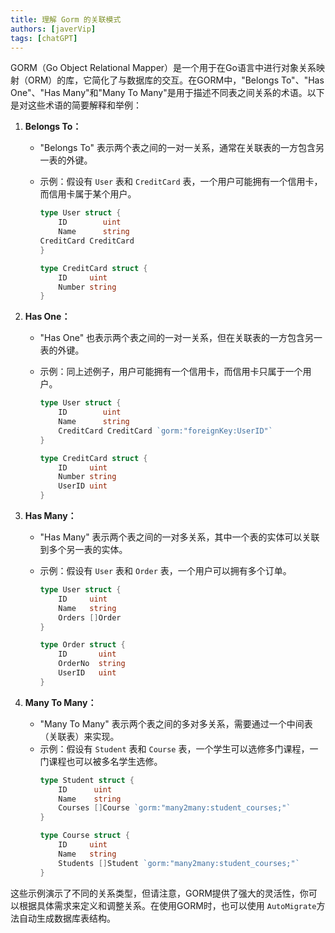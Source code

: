 ```yaml
---
title: 理解 Gorm 的关联模式
authors: [javerVip]
tags: [chatGPT]
---
```


GORM（Go Object Relational Mapper）是一个用于在Go语言中进行对象关系映射（ORM）的库，它简化了与数据库的交互。在GORM中，"Belongs To"、"Has One"、"Has Many"和"Many To Many"是用于描述不同表之间关系的术语。以下是对这些术语的简要解释和举例：

1. **Belongs To：**
   
   * "Belongs To" 表示两个表之间的一对一关系，通常在关联表的一方包含另一表的外键。
   * 示例：假设有 `User` 表和 `CreditCard` 表，一个用户可能拥有一个信用卡，而信用卡属于某个用户。
     
     ```go
     type User struct {
         ID        uint
         Name      string
     CreditCard CreditCard
     }
     
     type CreditCard struct {
         ID     uint
         Number string
     }
     ```
2. **Has One：**
   
   * "Has One" 也表示两个表之间的一对一关系，但在关联表的一方包含另一表的外键。
   * 示例：同上述例子，用户可能拥有一个信用卡，而信用卡只属于一个用户。
     
     ```go
     type User struct { 
         ID        uint
         Name      string
         CreditCard CreditCard `gorm:"foreignKey:UserID"`
     }
     
     type CreditCard struct {
         ID     uint
         Number string
         UserID uint
     }
     ```
3. **Has Many：**
   
   * "Has Many" 表示两个表之间的一对多关系，其中一个表的实体可以关联到多个另一表的实体。
   * 示例：假设有 `User` 表和 `Order` 表，一个用户可以拥有多个订单。
     
     ```go
     type User struct {
         ID     uint
         Name   string
         Orders []Order
     }
     
     type Order struct {
         ID       uint
         OrderNo  string
         UserID   uint
     }
     ```
4. **Many To Many：**
   
   * "Many To Many" 表示两个表之间的多对多关系，需要通过一个中间表（关联表）来实现。
   * 示例：假设有 `Student` 表和 `Course` 表，一个学生可以选修多门课程，一门课程也可以被多名学生选修。
     ```go
     type Student struct { 
         ID      uint
         Name    string
         Courses []Course `gorm:"many2many:student_courses;"`
     }
     
     type Course struct {
         ID     uint
         Name   string
         Students []Student `gorm:"many2many:student_courses;"`
     }
     ```

这些示例演示了不同的关系类型，但请注意，GORM提供了强大的灵活性，你可以根据具体需求来定义和调整关系。在使用GORM时，也可以使用 `AutoMigrate`方法自动生成数据库表结构。
